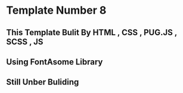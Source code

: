 # Template Number 8 

## This Template Bulit By HTML , CSS , PUG.JS , SCSS , JS
## Using FontAsome Library

## Still Unber Buliding
